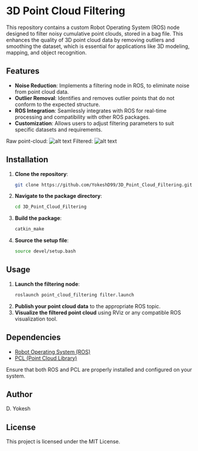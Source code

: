 # 3D Point Cloud Filtering

This repository contains a custom Robot Operating System (ROS) node designed to filter noisy cumulative point clouds, stored in a bag file. This enhances the quality of 3D point cloud data by removing outliers and smoothing the dataset, which is essential for applications like 3D modeling, mapping, and object recognition.

## Features

- **Noise Reduction**: Implements a filtering node in ROS, to eliminate noise from point cloud data.
- **Outlier Removal**: Identifies and removes outlier points that do not conform to the expected structure.
- **ROS Integration**: Seamlessly integrates with ROS for real-time processing and compatibility with other ROS packages.
- **Customization**: Allows users to adjust filtering parameters to suit specific datasets and requirements.

Raw point-cloud: ![alt text](https://github.com/Yogi-hub/3D-Point-Cloud-Filtering/blob/main/Images/unfiltered_side_view.PNG)
Filtered: ![alt text](https://media.githubusercontent.com/media/Yogi-hub/3D-Point-Cloud-Filtering/main/Images/open3d_filtered.PNG)

## Installation

1. **Clone the repository**:
   ```bash
   git clone https://github.com/YokeshD99/3D_Point_Cloud_Filtering.git
   ```
2. **Navigate to the package directory**:
   ```bash
   cd 3D_Point_Cloud_Filtering
   ```
3. **Build the package**:
   ```bash
   catkin_make
   ```
4. **Source the setup file**:
   ```bash
   source devel/setup.bash
   ```

## Usage

1. **Launch the filtering node**:
   ```bash
   roslaunch point_cloud_filtering filter.launch
   ```
2. **Publish your point cloud data** to the appropriate ROS topic.
3. **Visualize the filtered point cloud** using RViz or any compatible ROS visualization tool.

## Dependencies

- [Robot Operating System (ROS)](https://www.ros.org/)
- [PCL (Point Cloud Library)](https://pointclouds.org/)

Ensure that both ROS and PCL are properly installed and configured on your system.

## Author

D. Yokesh

## License

This project is licensed under the MIT License.

